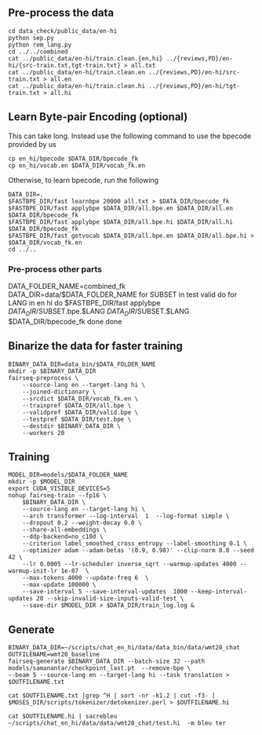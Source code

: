 
## Pre-process the data
```
cd data_check/public_data/en-hi
python sep.py
python rem_lang.py
cd ../../combined
cat ../public_data/en-hi/train.clean.{en,hi} ../{reviews,PD}/en-hi/{src-train.txt,tgt-train.txt} > all.txt
cat ../public_data/en-hi/train.clean.en ../{reviews,PD}/en-hi/src-train.txt > all.en
cat ../public_data/en-hi/train.clean.hi ../{reviews,PD}/en-hi/tgt-train.txt > all.hi
```
## Learn Byte-pair Encoding (optional)
This can take long. Instead use the following command to use the bpecode provided by us
```
cp en_hi/bpecode $DATA_DIR/bpecode_fk
cp en_hi/vocab.en $DATA_DIR/vocab_fk.en
```
Otherwise, to learn bpecode, run the following
```
DATA_DIR=.
$FASTBPE_DIR/fast learnbpe 20000 all.txt > $DATA_DIR/bpecode_fk
$FASTBPE_DIR/fast applybpe $DATA_DIR/all.bpe.en $DATA_DIR/all.en $DATA_DIR/bpecode_fk
$FASTBPE_DIR/fast applybpe $DATA_DIR/all.bpe.hi $DATA_DIR/all.hi $DATA_DIR/bpecode_fk
$FASTBPE_DIR/fast getvocab $DATA_DIR/all.bpe.en $DATA_DIR/all.bpe.hi > $DATA_DIR/vocab_fk.en
cd ../..
```
### Pre-process other parts
DATA_FOLDER_NAME=combined_fk
DATA_DIR=data/$DATA_FOLDER_NAME
for SUBSET in test valid
do
  for LANG in en hi
  do
    $FASTBPE_DIR/fast applybpe $DATA_DIR/$SUBSET.bpe.$LANG $DATA_DIR/$SUBSET.$LANG $DATA_DIR/bpecode_fk
  done
done

## Binarize the data for faster training
```
BINARY_DATA_DIR=data_bin/$DATA_FOLDER_NAME
mkdir -p $BINARY_DATA_DIR
fairseq-preprocess \
    --source-lang en --target-lang hi \
    --joined-dictionary \
    --srcdict $DATA_DIR/vocab_fk.en \
    --trainpref $DATA_DIR/all.bpe \
    --validpref $DATA_DIR/valid.bpe \
    --testpref $DATA_DIR/test.bpe \
    --destdir $BINARY_DATA_DIR \
    --workers 20
```

## Training
```
MODEL_DIR=models/$DATA_FOLDER_NAME
mkdir -p $MODEL_DIR
export CUDA_VISIBLE_DEVICES=5
nohup fairseq-train --fp16 \
    $BINARY_DATA_DIR \
    --source-lang en --target-lang hi \
    --arch transformer --log-interval  1  --log-format simple \
    --dropout 0.2 --weight-decay 0.0 \
    --share-all-embeddings \
    --ddp-backend=no_c10d \
    --criterion label_smoothed_cross_entropy --label-smoothing 0.1 \
    --optimizer adam --adam-betas '(0.9, 0.98)' --clip-norm 0.0 --seed 42 \
    --lr 0.0005 --lr-scheduler inverse_sqrt --warmup-updates 4000 --warmup-init-lr 1e-07  \
    --max-tokens 4000 --update-freq 6  \
    --max-update 100000 \
    --save-interval 5 --save-interval-updates  1000 --keep-interval-updates 20 --skip-invalid-size-inputs-valid-test \
    --save-dir $MODEL_DIR > $DATA_DIR/train_log.log &
```
## Generate 
```
BINARY_DATA_DIR=~/scripts/chat_en_hi/data/data_bin/data/wmt20_chat
OUTFILENAME=wmt20_baseline
fairseq-generate $BINARY_DATA_DIR --batch-size 32 --path models/samanantar/checkpoint_last.pt  --remove-bpe \
--beam 5 --source-lang en --target-lang hi --task translation >  $OUTFILENAME.txt

cat $OUTFILENAME.txt |grep ^H | sort -nr -k1.2 | cut -f3- | $MOSES_DIR/scripts/tokenizer/detokenizer.perl > $OUTFILENAME.hi 

cat $OUTFILENAME.hi | sacrebleu ~/scripts/chat_en_hi/data/data/wmt20_chat/test.hi  -m bleu ter

